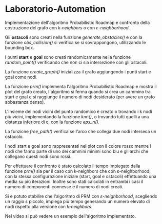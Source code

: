 # Laboratorio-Automation

Implementazione dell'algoritmo Probabilistic Roadmap e confronto della costruzione del grafo con _k-neighbors_ o con _ε-neighborhood_.

Gli __ostacoli__ sono creati nella funzione _generate_obstacles()_ e con la funzione _obs_collision()_ si verifica se si sovrappongono, utilizzando le bounding box.

I punti __start__ e __goal__ sono creati randomicamente nella funzione _random_point()_ verificando che non ci sia intersezione con gli ostacoli.

La funzione _create_graph()_ inizializza il grafo aggiungendo i punti start e goal come nodi.

La funzione _prm()_ implementa l'algoritmo Probabilistic Roadmap e mostra il plot del grafo creato, l'algoritmo si ferma quando si crea un cammino tra start e goal e si raggiunge il numero di nodi desiderato (per avere un grafo abbastanza denso). 

L'insieme dei nodi vicini del punto randomico è creato o trovando i k nodi più vicini, implementando la funzione _knn()_, o trovando tutti quelli a una distanza inferiore di ε, con la funzione _eps_n()_.

La funzione _free_path()_ verifica se l'arco che collega due nodi interseca un ostacolo.

I nodi start e goal sono rappresentati nel plot con il colore rosso mentre i nodi che fanno parte di uno dei cammini minimi sono blu e gli archi che collegano questi nodi sono rossi.

Per effettuare il confronto è stato calcolato il tempo impiegato dalla funzione _prm()_ sia per il caso con k-neighbors che con ε-neighborhood, con la stessa configurazione iniziale (start, goal e ostacoli) effettuando una media su più iterazioni. Inoltre sono stati calcolati in entrambi i casi il numero di componenti connesse e il numero di nodi creati.

Si è potuto stabilire che l'algoritmo di PRM con _ε-neighborhood_, scegliendo un raggio ε piccolo, impiega più tempo generando un numero elevato di nodi rispetto alla versione con _k-neighbors_.

Nel video si può vedere un esempio dell'algoritmo implementato.

